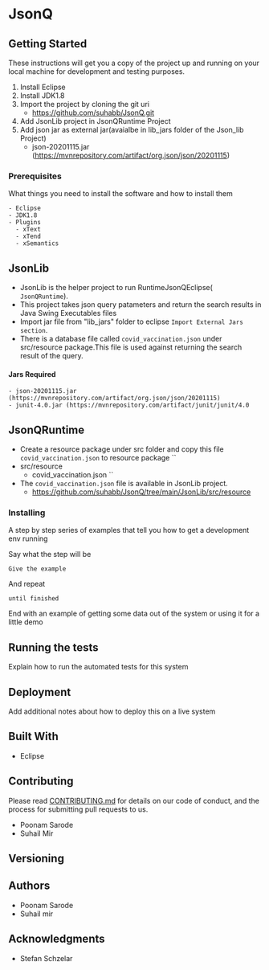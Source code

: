# JsonQ



## Getting Started

These instructions will get you a copy of the project up and running on your local machine for development and testing purposes. 
1. Install Eclipse 
2. Install JDK1.8
3. Import the project by cloning the git uri
      - https://github.com/suhabb/JsonQ.git
4. Add JsonLib project in JsonQRuntime Project 
5. Add json  jar as external jar(avaialbe in lib_jars folder of the Json_lib Project)
    - json-20201115.jar (https://mvnrepository.com/artifact/org.json/json/20201115)

### Prerequisites

What things you need to install the software and how to install them

```
- Eclipse
- JDK1.8
- Plugins
  - xText
  - xTend
  - xSemantics    
```


## JsonLib
  - JsonLib is the helper project to run RuntimeJsonQEclipse( ``JsonQRuntime``).
  - This project takes json query patameters and return the search results in Java Swing Executables files
  - Import jar file from "lib_jars" folder to eclipse ``Import External Jars section``.
  - There is a database file called ``covid_vaccination.json`` under src/resource package.This file is used against returning the search result of the query.
 

 #### Jars Required
    - json-20201115.jar (https://mvnrepository.com/artifact/org.json/json/20201115)
    - junit-4.0.jar (https://mvnrepository.com/artifact/junit/junit/4.0
 
 
## JsonQRuntime
  - Create a resource package under src folder and copy this file ``covid_vaccination.json`` to resource package
  ``
  - src/resource
      - covid_vaccination.json
   ``  
   - The ``covid_vaccination.json`` file is available in JsonLib project.
      - https://github.com/suhabb/JsonQ/tree/main/JsonLib/src/resource
     





### Installing

A step by step series of examples that tell you how to get a development env running

Say what the step will be

```
Give the example
```

And repeat

```
until finished
```

End with an example of getting some data out of the system or using it for a little demo

## Running the tests

Explain how to run the automated tests for this system

## Deployment

Add additional notes about how to deploy this on a live system

## Built With

* Eclipse 

## Contributing

Please read [CONTRIBUTING.md](https://gist.github.com/PurpleBooth/b24679402957c63ec426) for details on our code of conduct, and the process for submitting pull requests to us.
 - Poonam Sarode
 - Suhail Mir

## Versioning


## Authors

* Poonam Sarode
* Suhail mir

## Acknowledgments

* Stefan Schzelar

